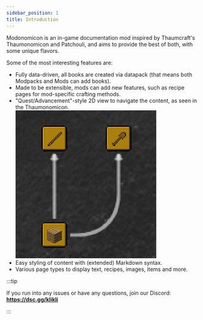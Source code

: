 ```yaml
---
sidebar_position: 1
title: Introduction
---
```


Modonomicon is an in-game documentation mod inspired by Thaumcraft's Thaumonomicon and Patchouli, and aims to provide the best of both, with some unique flavors. 

Some of the most interesting features are:
- Fully data-driven, all books are created via datapack (that means both Modpacks and Mods can add books).
- Made to be extensible, mods can add new features, such as recipe pages for mod-specific crafting methods.
- "Quest/Advancement"-style 2D view to navigate the content, as seen in the Thaumonomicon. 
  ![Quest View](/img/docs/intro/quest_view.png)
- Easy styling of content with (extended) Markdown syntax.
- Various page types to display text, recipes, images, items and more.

:::tip

If you run into any issues or have any questions, join our Discord: **https://dsc.gg/klikli**

:::